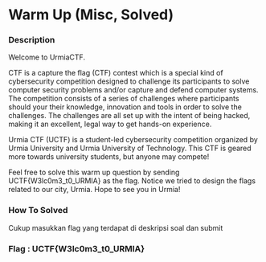 # Warm Up (Misc, Solved)

<h3> Description </h3>

<p> Welcome to UrmiaCTF.</p>

<p> CTF is a capture the flag (CTF) contest which is a special kind of cybersecurity competition designed to challenge its participants to solve computer security problems and/or capture and defend computer systems. The competition consists of a series of challenges where participants should your their knowledge, innovation and tools in order to solve the challenges. The challenges are all set up with the intent of being hacked, making it an excellent, legal way to get hands-on experience. </p>

<p> Urmia CTF (UCTF) is a student-led cybersecurity competition organized by Urmia University and Urmia University of Technology. This CTF is geared more towards university students, but anyone may compete!</p>

<p> Feel free to solve this warm up question by sending UCTF{W3lc0m3_t0_URMIA} as the flag. Notice we tried to design the flags related to our city, Urmia. Hope to see you in Urmia! </p>

<h3> How To Solved </h3>

<p> Cukup masukkan flag yang terdapat di deskripsi soal dan submit </p>

<h3> Flag : UCTF{W3lc0m3_t0_URMIA} </h3>
